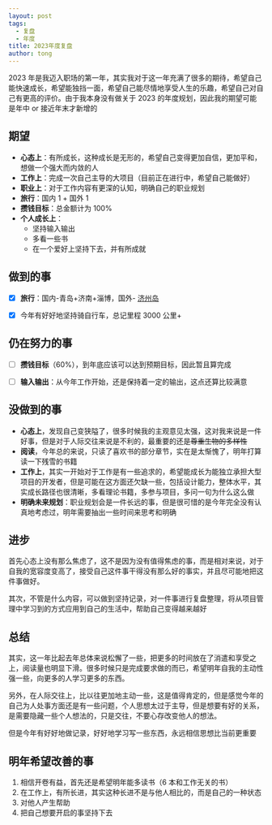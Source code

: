 ```yaml
---
layout: post
tags:
  - 复盘
  - 年度
title: 2023年度复盘
author: tong
---
```

2023 年是我迈入职场的第一年，其实我对于这一年充满了很多的期待，希望自己能快速成长，希望能独挡一面，希望自己能尽情地享受人生的乐趣，希望自己对自己有更高的评价。由于我本身没有做关于 2023 的年度规划，因此我的期望可能是年中 or 接近年末才新增的
## 期望
-  **心态上**：有所成长，这种成长是无形的，希望自己变得更加自信，更加平和，想做一个强大而内敛的人
-  **工作上**：完成一次自己主导的大项目（目前正在进行中，希望自己能做好）
-  **职业上**：对于工作内容有更深的认知，明确自己的职业规划
-  **旅行**：国内 1 + 国外 1
-  **攒钱目标**：总金额计为 100%
-  **个人成长上**：
	- 坚持输入输出
	- 多看一些书
	- 在一个爱好上坚持下去，并有所成就


## 做到的事
- [x] **旅行**：国内-青岛+济南+淄博，国外- [济州岛](../../生活/旅行/济州岛之行.md)
- [x] 今年有好好地坚持骑自行车，总记里程 3000 公里+


## 仍在努力的事
- [ ] **攒钱目标**（60%），到年底应该可以达到预期目标，因此暂且算完成
- [ ] **输入输出**：从今年工作开始，还是保持着一定的输出，这点还算比较满意


## 没做到的事
- **心态上**，发现自己变狭隘了，很多时候我的主观意见太强，这对我来说是一件好事，但是对于人际交往来说是不利的，最重要的还是~~尊重生物的多样性~~
- **阅读**，今年总的来说，只读了喜欢书的部分章节，实在是太惭愧了，明年打算读一下残雪的书籍
- **工作上**，其实一开始对于工作是有一些追求的，希望能成长为能独立承担大型项目的开发者，但是可能在这方面还欠缺一些，包括设计能力，整体水平，其实成长路径也很清晰，多看理论书籍，多参与项目，多问一句为什么这么做
- **明确未来规划**：职业规划会是一件长远的事，但是很可惜的是今年完全没有认真地考虑过，明年需要抽出一些时间来思考和明确

## 进步
首先心态上没有那么焦虑了，这不是因为没有值得焦虑的事，而是相对来说，对于自我的宽容度变高了，接受自己这件事干得没有那么好的事实，并且尽可能地把这件事做好。

其次，不管是什么内容，可以做到坚持记录，对一件事进行复盘整理，将从项目管理中学习到的方式应用到自己的生活中，帮助自己变得越来越好
## 总结
其实，这一年比起去年总体来说松懈了一些，把更多的时间放在了消遣和享受之上，阅读量也明显下滑。很多时候只是完成要求做的而已，希望明年自我的主动性强一些，向更多的人学习更多的东西。

另外，在人际交往上，比以往更加地主动一些，这是值得肯定的，但是感觉今年的自己为人处事方面还是有一些问题，个人思想太过于主导，但是想要有好的关系，是需要隐藏一些个人想法的，只是交往，不要心存改变他人的想法。

但是今年有好好地做记录，好好地学习写一些东西，永远相信思想比当前更重要
## 明年希望改善的事
1. 相信开卷有益，首先还是希望明年能多读书（6 本和工作无关的书）
2. 在工作上，有所长进，其实这种长进不是与他人相比的，而是自己的一种状态
3. 对他人产生帮助
4. 把自己想要开启的事坚持下去